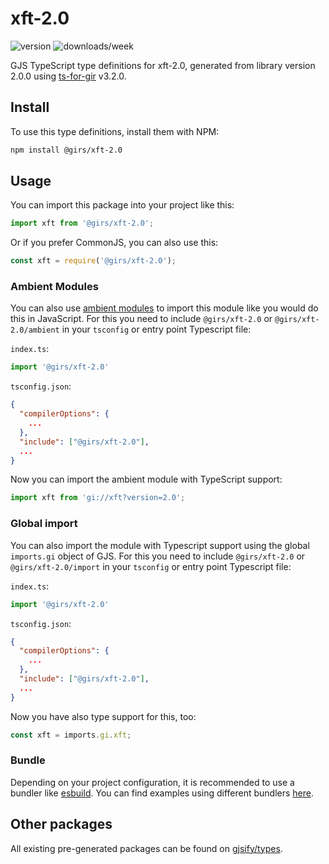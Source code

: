 
# xft-2.0

![version](https://img.shields.io/npm/v/@girs/xft-2.0)
![downloads/week](https://img.shields.io/npm/dw/@girs/xft-2.0)


GJS TypeScript type definitions for xft-2.0, generated from library version 2.0.0 using [ts-for-gir](https://github.com/gjsify/ts-for-gir) v3.2.0.


## Install

To use this type definitions, install them with NPM:
```bash
npm install @girs/xft-2.0
```

## Usage

You can import this package into your project like this:
```ts
import xft from '@girs/xft-2.0';
```

Or if you prefer CommonJS, you can also use this:
```ts
const xft = require('@girs/xft-2.0');
```

### Ambient Modules

You can also use [ambient modules](https://github.com/gjsify/ts-for-gir/tree/main/packages/cli#ambient-modules) to import this module like you would do this in JavaScript.
For this you need to include `@girs/xft-2.0` or `@girs/xft-2.0/ambient` in your `tsconfig` or entry point Typescript file:

`index.ts`:
```ts
import '@girs/xft-2.0'
```

`tsconfig.json`:
```json
{
  "compilerOptions": {
    ...
  },
  "include": ["@girs/xft-2.0"],
  ...
}
```

Now you can import the ambient module with TypeScript support: 

```ts
import xft from 'gi://xft?version=2.0';
```

### Global import

You can also import the module with Typescript support using the global `imports.gi` object of GJS.
For this you need to include `@girs/xft-2.0` or `@girs/xft-2.0/import` in your `tsconfig` or entry point Typescript file:

`index.ts`:
```ts
import '@girs/xft-2.0'
```

`tsconfig.json`:
```json
{
  "compilerOptions": {
    ...
  },
  "include": ["@girs/xft-2.0"],
  ...
}
```

Now you have also type support for this, too:

```ts
const xft = imports.gi.xft;
```

### Bundle

Depending on your project configuration, it is recommended to use a bundler like [esbuild](https://esbuild.github.io/). You can find examples using different bundlers [here](https://github.com/gjsify/ts-for-gir/tree/main/examples).

## Other packages

All existing pre-generated packages can be found on [gjsify/types](https://github.com/gjsify/types).

